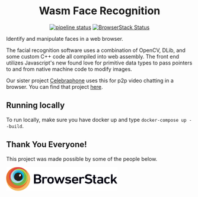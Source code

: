 <h1 align="center">Wasm Face Recognition</h1>
<p align="center">
    <a href="https://gitlab.com/mattmatters/opencv-wasm/commits/master"><img alt="pipeline status" src="https://gitlab.com/mattmatters/opencv-wasm/badges/master/pipeline.svg" /></a>
    <a href="https://www.browserstack.com/automate/public-build/WlM3bkVOdnplNUpXYkwzeSsvOVEzU1BEbzJoTU41anhhMlN5N1F5VXNQMD0tLW8xNSsxOHZCT3A1dmJ4N011RUROcmc9PQ==--c3d9d9808fc1e4f9292c315c64c6ec94b54a6a83%"><img alt="BrowserStack Status" src="https://www.browserstack.com/automate/badge.svg?badge_key=WlM3bkVOdnplNUpXYkwzeSsvOVEzU1BEbzJoTU41anhhMlN5N1F5VXNQMD0tLW8xNSsxOHZCT3A1dmJ4N011RUROcmc9PQ==--c3d9d9808fc1e4f9292c315c64c6ec94b54a6a83%" /></a>
</p>

Identify and manipulate faces in a web browser.

The facial recognition software uses a combination of OpenCV, DLib, and some
custom C++ code all compiled into web assembly.  The front end utilizes
Javascript's new found love for primitive data types to pass pointers to and
from native machine code to modify images.

Our sister project [Celebraphone](https://gitlab.com/mattmatters/celebraphone) uses this for p2p video chatting in a browser. You can find that project [here](https://celebraphone.io).

## Running locally

To run locally, make sure you have docker up and type `docker-compose up --build`.

## Thank You Everyone!

This project was made possible by some of the people below.

<img src="/static/Browserstack-logo.svg" width="300" />
